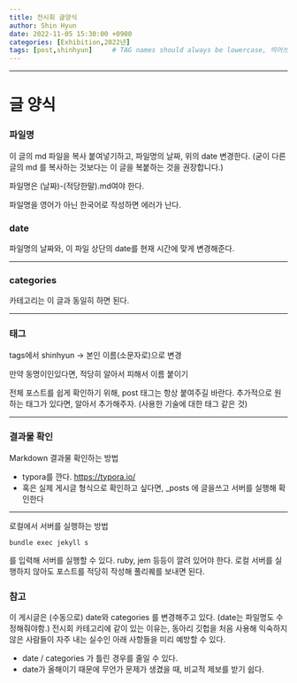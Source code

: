 ```yaml
---
title: 전시회 글양식 
author: Shin Hyun
date: 2022-11-05 15:30:00 +0900
categories: [Exhibition,2022년]
tags: [post,shinhyun]     # TAG names should always be lowercase, 띄어쓰기도 금지 
---
```


------------------------------------------
# 글 양식 

### 파일명 

이 글의 md 파일을 복사 붙여넣기하고, 파일명의 날짜, 위의 date 변경한다. (굳이 다른 글의 md 를 복사하는 것보다는 이 글을 복붙하는 것을 권장합니다.)


파일명은 (날짜)-(적당한말).md여야 한다.

파일명을 영어가 아닌 한국어로 작성하면 에러가 난다. 

### date
파일명의 날짜와, 이 파일 상단의 date를 현재 시간에 맞게 변경해준다. 

-----
### categories
카테고리는 이 글과 동일히 하면 된다. 

-----
### 태그

tags에서 shinhyun -> 본인 이름(소문자로)으로 변경 

만약 동명이인있다면, 적당히 알아서 피해서 이름 붙이기 

전체 포스트를 쉽게 확인하기 위해, post 태그는 항상 붙여주길 바란다. 
추가적으로 원하는 태그가 있다면, 알아서 추가해주자. (사용한 기술에 대한 태그 같은 것)

-------
### 결과물 확인 
Markdown 결과물 확인하는 방법
- typora를 깐다. https://typora.io/ 
- 혹은 실제 게시글 형식으로 확인하고 싶다면, _posts 에 글을쓰고 서버를 실행해 확인한다

-------
로컬에서 서버를 실행하는 방법 
```
bundle exec jekyll s 
``` 
를 입력해 서버를 실행할 수 있다. ruby, jem 등등이 깔려 있어야 한다. 
로컬 서버를 실행하지 않아도 포스트를 적당히 작성해 풀리퀘를 보내면 된다. 


### 참고

이 게시글은 (수동으로) date와 categories 를 변경해주고 있다.  (date는 파일명도 수정해줘야함.)
전시회 카테고리에 같이 있는 이유는, 동아리 깃헙을 처음 사용해 익숙하지 않은 사람들이 자주 내는 실수인 아래 사항들을 미리 예방할 수 있다. 
- date / categories 가 틀린 경우를 줄일 수 있다.
- date가 올해이기 때문에 무언가 문제가 생겼을 때, 비교적 제보를 받기 쉽다. 
